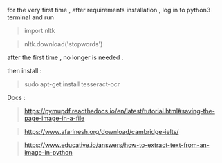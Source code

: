 for the very first time , after requirements installation , log in to python3 terminal and run 
>  import nltk

> nltk.download('stopwords')

after the first time , no longer is needed . 

then install : 
> sudo apt-get install tesseract-ocr


Docs : 
> https://pymupdf.readthedocs.io/en/latest/tutorial.html#saving-the-page-image-in-a-file

> https://www.afarinesh.org/download/cambridge-ielts/

> https://www.educative.io/answers/how-to-extract-text-from-an-image-in-python